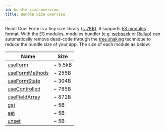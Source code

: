 ```yaml
---
id: bundle-size-overview
title: Bundle Size Overview
---
```


React Cool Form is a tiny size library ([~ 7KB](https://bundlephobia.com/result?p=react-cool-form)), it supports [ES modules](https://hacks.mozilla.org/2018/03/es-modules-a-cartoon-deep-dive) format. With the ES modules, modules bundler (e.g. [webpack](https://webpack.js.org) or [Rollup](https://rollupjs.org/guide)) can automatically remove dead-code through the [tree shaking](https://developer.mozilla.org/en-US/docs/Glossary/Tree_shaking) technique to reduce the bundle size of your app. The size of each module as below:

| Name                                                | Size    |
| --------------------------------------------------- | ------- |
| [useForm](../api-reference/use-form)                | ~ 5.5kB |
| [useFormMethods](../api-reference/use-form-methods) | ~ 255B  |
| [useFormState](../api-reference/use-form-state)     | ~ 304B  |
| [useControlled](../api-reference/use-controlled)    | ~ 785B  |
| [useFieldArray](../api-reference/use-field-array)   | ~ 872B  |
| [get](../api-reference/utility-functions#get)       | ~ 5B    |
| [set](../api-reference/utility-functions#set)       | ~ 5B    |
| [unset](../api-reference/utility-functions#unset)   | ~ 5B    |

